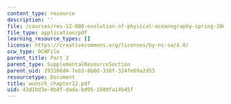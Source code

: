 ```yaml
---
content_type: resource
description: ''
file: /courses/res-12-000-evolution-of-physical-oceanography-spring-2007/43d1bd3e0b4fdadabd951989fa14b45f_wunsch_chapter12.pdf
file_type: application/pdf
learning_resource_types: []
license: https://creativecommons.org/licenses/by-nc-sa/4.0/
ocw_type: OCWFile
parent_title: Part 2
parent_type: SupplementalResourceSection
parent_uid: 293166d4-7eb3-8b0d-338f-324fe69a2d53
resourcetype: Document
title: wunsch_chapter12.pdf
uid: 43d1bd3e-0b4f-dada-bd95-1989fa14b45f
---
```

